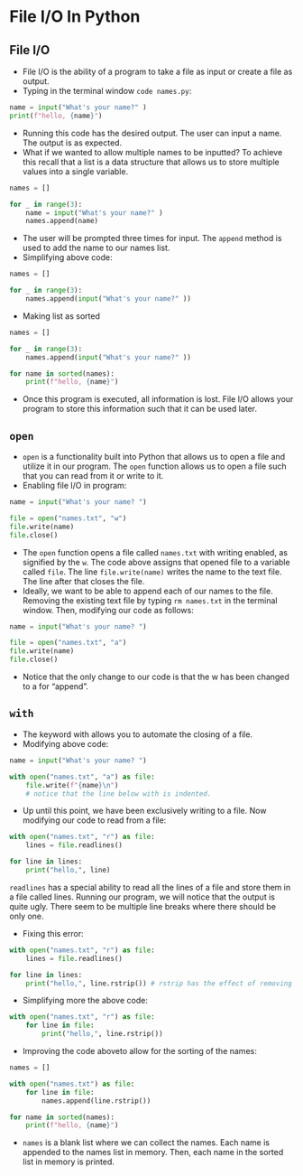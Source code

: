 # File I/O In Python

## File I/O

- File I/O is the ability of a program to take a file as input or create a file as output.
- Typing in the terminal window `code names.py`:

```Python
name = input("What's your name?" )
print(f"hello, {name}")
```

- Running this code has the desired output. The user can input a name. The output is as expected.
- What if we wanted to allow multiple names to be inputted? To achieve this recall that a list is a data structure that allows us to store multiple values into a single variable.

```Python
names = []

for _ in range(3):
    name = input("What's your name?" )
    names.append(name)

```

- The user will be prompted three times for input. The `append` method is used to add the name to our names list.
- Simplifying above code:

```Python
names = []

for _ in range(3):
    names.append(input("What's your name?" ))
```

- Making list as sorted

```Python
names = []

for _ in range(3):
    names.append(input("What's your name?" ))

for name in sorted(names):
    print(f"hello, {name}")
```

- Once this program is executed, all information is lost. File I/O allows your program to store this information such that it can be used later.

## `open`

- `open` is a functionality built into Python that allows us to open a file and utilize it in our program. The `open` function allows us to open a file such that you can read from it or write to it.
- Enabling file I/O in program:

```Python
name = input("What's your name? ")

file = open("names.txt", "w")
file.write(name)
file.close()

```

- The `open` function opens a file called `names.txt` with writing enabled, as signified by the `w`. The code above assigns that opened file to a variable called `file`. The line `file.write(name)` writes the name to the text file. The line after that closes the file.
- Ideally, we want to be able to append each of our names to the file. Removing the existing text file by typing `rm names.txt` in the terminal window. Then, modifying our code as follows:

```Python
name = input("What's your name? ")

file = open("names.txt", "a")
file.write(name)
file.close()
```

- Notice that the only change to our code is that the w has been changed to a for “append”.

## `with`

- The keyword with allows you to automate the closing of a file.
- Modifying above code:

```Python
name = input("What's your name? ")

with open("names.txt", "a") as file:
    file.write(f"{name}\n")
    # notice that the line below with is indented.
```

- Up until this point, we have been exclusively writing to a file. Now modifying our code to read from a file:

```Python
with open("names.txt", "r") as file:
    lines = file.readlines()

for line in lines:
    print("hello,", line)
```

`readlines` has a special ability to read all the lines of a file and store them in a file called lines. Running our program, we will notice that the output is quite ugly. There seem to be multiple line breaks where there should be only one.

- Fixing this error:

```Python
with open("names.txt", "r") as file:
    lines = file.readlines()

for line in lines:
    print("hello,", line.rstrip()) # rstrip has the effect of removing the extraneous line break at the end of each line
```

- Simplifying more the above code:

```Python
with open("names.txt", "r") as file:
    for line in file:
        print("hello,", line.rstrip())
```

- Improving the code aboveto allow for the sorting of the names:

```Python
names = []

with open("names.txt") as file:
    for line in file:
        names.append(line.rstrip())

for name in sorted(names):
    print(f"hello, {name}")
```

- `names` is a blank list where we can collect the names. Each name is appended to the names list in memory. Then, each name in the sorted list in memory is printed.
